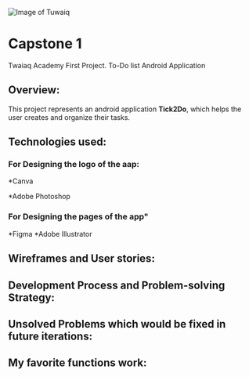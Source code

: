 ![Image of Tuwaiq](https://camo.githubusercontent.com/37ca472e2afb74974a0314d89af8f470422a79582bed0d188f9927777230195d/68747470733a2f2f6c61756e63682e73612f6173736574732f696d616765732f6c6f676f732f7475776169712d61636164656d792d6c6f676f2e737667)
# Capstone 1 
Twaiaq Academy First Project.
To-Do list Android Application
## Overview:
This project represents an android application **Tick2Do**, which helps the user creates and organize their tasks.
## Technologies used:
### For Designing the logo of the aap:
*Canva

*Adobe Photoshop
### For Designing the pages of the app"
*Figma 
*Adobe Illustrator

## Wireframes and User stories:
## Development Process and Problem-solving Strategy:
##  Unsolved Problems which would be fixed in future iterations:
## My favorite functions work:
